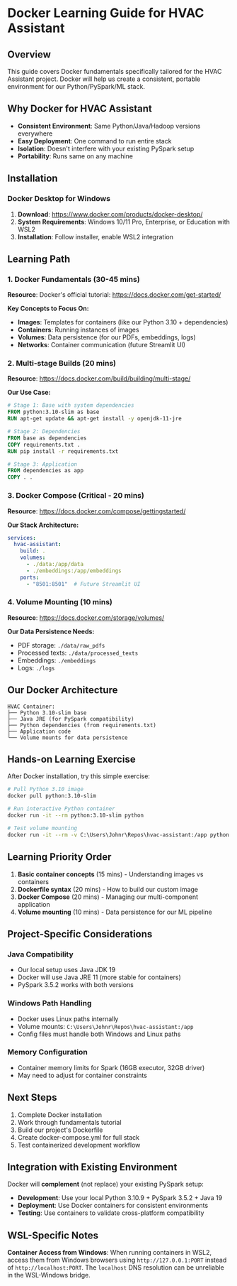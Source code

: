 # Docker Learning Guide for HVAC Assistant

## Overview

This guide covers Docker fundamentals specifically tailored for the HVAC Assistant project. Docker will help us create a consistent, portable environment for our Python/PySpark/ML stack.

## Why Docker for HVAC Assistant

- **Consistent Environment**: Same Python/Java/Hadoop versions everywhere
- **Easy Deployment**: One command to run entire stack
- **Isolation**: Doesn't interfere with your existing PySpark setup
- **Portability**: Runs same on any machine

## Installation

### Docker Desktop for Windows
1. **Download**: https://www.docker.com/products/docker-desktop/
2. **System Requirements**: Windows 10/11 Pro, Enterprise, or Education with WSL2
3. **Installation**: Follow installer, enable WSL2 integration

## Learning Path

### 1. Docker Fundamentals (30-45 mins)
**Resource**: Docker's official tutorial: https://docs.docker.com/get-started/

**Key Concepts to Focus On:**
- **Images**: Templates for containers (like our Python 3.10 + dependencies)
- **Containers**: Running instances of images
- **Volumes**: Data persistence (for our PDFs, embeddings, logs)
- **Networks**: Container communication (future Streamlit UI)

### 2. Multi-stage Builds (20 mins)
**Resource**: https://docs.docker.com/build/building/multi-stage/

**Our Use Case:**
```dockerfile
# Stage 1: Base with system dependencies
FROM python:3.10-slim as base
RUN apt-get update && apt-get install -y openjdk-11-jre

# Stage 2: Dependencies
FROM base as dependencies
COPY requirements.txt .
RUN pip install -r requirements.txt

# Stage 3: Application
FROM dependencies as app
COPY . .
```

### 3. Docker Compose (Critical - 20 mins)
**Resource**: https://docs.docker.com/compose/gettingstarted/

**Our Stack Architecture:**
```yaml
services:
  hvac-assistant:
    build: .
    volumes:
      - ./data:/app/data
      - ./embeddings:/app/embeddings
    ports:
      - "8501:8501"  # Future Streamlit UI
```

### 4. Volume Mounting (10 mins)
**Resource**: https://docs.docker.com/storage/volumes/

**Our Data Persistence Needs:**
- PDF storage: `./data/raw_pdfs`
- Processed texts: `./data/processed_texts`
- Embeddings: `./embeddings`
- Logs: `./logs`

## Our Docker Architecture

```
HVAC Container:
├── Python 3.10-slim base
├── Java JRE (for PySpark compatibility)
├── Python dependencies (from requirements.txt)
├── Application code
└── Volume mounts for data persistence
```

## Hands-on Learning Exercise

After Docker installation, try this simple exercise:

```bash
# Pull Python 3.10 image
docker pull python:3.10-slim

# Run interactive Python container
docker run -it --rm python:3.10-slim python

# Test volume mounting
docker run -it --rm -v C:\Users\Johnr\Repos\hvac-assistant:/app python:3.10-slim ls /app
```

## Learning Priority Order

1. **Basic container concepts** (15 mins) - Understanding images vs containers
2. **Dockerfile syntax** (20 mins) - How to build our custom image
3. **Docker Compose** (20 mins) - Managing our multi-component application
4. **Volume mounting** (10 mins) - Data persistence for our ML pipeline

## Project-Specific Considerations

### Java Compatibility
- Our local setup uses Java JDK 19
- Docker will use Java JRE 11 (more stable for containers)
- PySpark 3.5.2 works with both versions

### Windows Path Handling
- Docker uses Linux paths internally
- Volume mounts: `C:\Users\Johnr\Repos\hvac-assistant:/app`
- Config files must handle both Windows and Linux paths

### Memory Configuration
- Container memory limits for Spark (16GB executor, 32GB driver)
- May need to adjust for container constraints

## Next Steps

1. Complete Docker installation
2. Work through fundamentals tutorial
3. Build our project's Dockerfile
4. Create docker-compose.yml for full stack
5. Test containerized development workflow

## Integration with Existing Environment

Docker will **complement** (not replace) your existing PySpark setup:
- **Development**: Use your local Python 3.10.9 + PySpark 3.5.2 + Java 19
- **Deployment**: Use Docker containers for consistent environments
- **Testing**: Use containers to validate cross-platform compatibility

## WSL-Specific Notes

**Container Access from Windows**: When running containers in WSL2, access them from Windows browsers using `http://127.0.0.1:PORT` instead of `http://localhost:PORT`. The `localhost` DNS resolution can be unreliable in the WSL-Windows bridge.